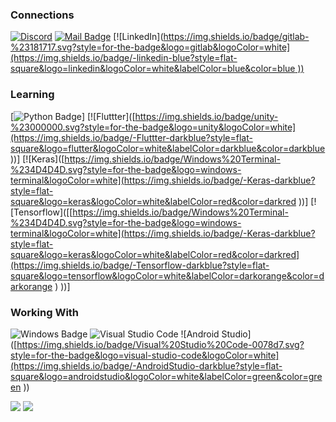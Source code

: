 ### Connections
[![Discord](https://img.shields.io/badge/Discord-%235865F2.svg?style=for-the-badge&logo=discord&logoColor=white)](https://discord.com/users/428791705924403200)
[![Mail Badge](https://img.shields.io/badge/Gmail-D14836?style=for-the-badge&logo=gmail&logoColor=white)](mailto:anandrmq@gmail.com)
[![LinkedIn]([https://img.shields.io/badge/gitlab-%23181717.svg?style=for-the-badge&logo=gitlab&logoColor=white](https://img.shields.io/badge/-linkedin-blue?style=flat-square&logo=linkedin&logoColor=white&labelColor=blue&color=blue
))](https://www.linkedin.com/in/anandrajam/)

### Learning
[![Python Badge](https://img.shields.io/badge/-Python-3776AB?style=for-the-badge&labelColor=2a567c&logo=python&logoColor=white)]
[![Fluttter]([https://img.shields.io/badge/unity-%23000000.svg?style=for-the-badge&logo=unity&logoColor=white](https://img.shields.io/badge/-Fluttter-darkblue?style=flat-square&logo=flutter&logoColor=white&labelColor=darkblue&color=darkblue
))]
[![Keras]([https://img.shields.io/badge/Windows%20Terminal-%234D4D4D.svg?style=for-the-badge&logo=windows-terminal&logoColor=white](https://img.shields.io/badge/-Keras-darkblue?style=flat-square&logo=keras&logoColor=white&labelColor=red&color=darkred
))]
[![Tensorflow]([[https://img.shields.io/badge/Windows%20Terminal-%234D4D4D.svg?style=for-the-badge&logo=windows-terminal&logoColor=white](https://img.shields.io/badge/-Keras-darkblue?style=flat-square&logo=keras&logoColor=white&labelColor=red&color=darkred](https://img.shields.io/badge/-Tensorflow-darkblue?style=flat-square&logo=tensorflow&logoColor=white&labelColor=darkorange&color=darkorange
)
))]

### Working With
![Windows Badge](https://img.shields.io/badge/-Windows-008fff?style=for-the-badge&labelColor=0078D6&logo=windows&logoColor=white)
![Visual Studio Code](https://img.shields.io/badge/Visual%20Studio%20Code-0078d7.svg?style=for-the-badge&logo=visual-studio-code&logoColor=white)
![Android Studio]([https://img.shields.io/badge/Visual%20Studio%20Code-0078d7.svg?style=for-the-badge&logo=visual-studio-code&logoColor=white](https://img.shields.io/badge/-AndroidStudio-darkblue?style=flat-square&logo=androidstudio&logoColor=white&labelColor=green&color=green
))

![](https://github.com/AnandRajaM/GitHubStats/blob/master/generated/overview.svg#gh-dark-mode-only) 
![](https://github.com/AnandRajaM/GitHubStats/blob/master/generated/languages.svg#gh-dark-mode-only)
